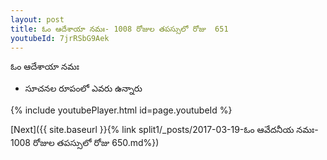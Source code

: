 ```yaml
---
layout: post
title: ఓం ఆదేశాయా నమః- 1008 రోజుల తపస్సులో రోజు  651
youtubeId: 7jrRSbG9Aek
---
```

 
 
 ఓం ఆదేశాయా నమః  
 
 -  సూచనల రూపంలో ఎవరు ఉన్నారు 
 
  
 
  
 
 
 
 
 
 


{% include youtubePlayer.html id=page.youtubeId %}
 
[Next]({{ site.baseurl }}{% link  split1/_posts/2017-03-19-ఓం ఆవేదనీయ నమః- 1008 రోజుల తపస్సులో రోజు  650.md%})
 

